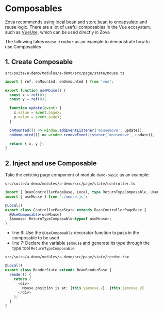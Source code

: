 # Composables

Zova recommends using [local bean](../essentials/ioc/anonymous-bean.md) and [store bean](../essentials/ioc/store-bean.md) to encapsulate and reuse logic. There are a lot of useful composables in the Vue ecosystem, such as [VueUse](https://vueuse.org/), which can be used directly in Zova

The following takes `mouse tracker` as an example to demonstrate how to use Composables

## 1. Create Composable

`src/suite/a-demo/modules/a-demo/src/page/state/mouse.ts`

```typescript
import { ref, onMounted, onUnmounted } from 'vue';

export function useMouse() {
  const x = ref(0);
  const y = ref(0);

  function update(event) {
    x.value = event.pageX;
    y.value = event.pageY;
  }

  onMounted(() => window.addEventListener('mousemove', update));
  onUnmounted(() => window.removeEventListener('mousemove', update));

  return { x, y };
}
```

## 2. Inject and use Composable

Take the existing page component of module `demo-basic` as an example:

`src/suite/a-demo/modules/a-demo/src/page/state/controller.ts`

```typescript
import { BeanControllerPageBase, Local, type ReturnTypeComposable, UseComposable } from 'zova';
import { useMouse } from './mouse.js';

@Local()
export class ControllerPageState extends BeanControllerPageBase {
  @UseComposable(useMouse)
  $$mouse: ReturnTypeComposable<typeof useMouse>;
}
```

- line 6: Use the `@UseComposable` decorator function to pass in the composable to be used
- line 7: Declare the variable `$$mouse` and generate its type through the type tool `ReturnTypeComposable`

`src/suite/a-demo/modules/a-demo/src/page/state/render.tsx`

```typescript
@Local()
export class RenderState extends BeanRenderBase {
  render() {
    return (
      <div>
        Mouse position is at: {this.$$mouse.x}, {this.$$mouse.y}
      </div>
    );
  }
}
```
